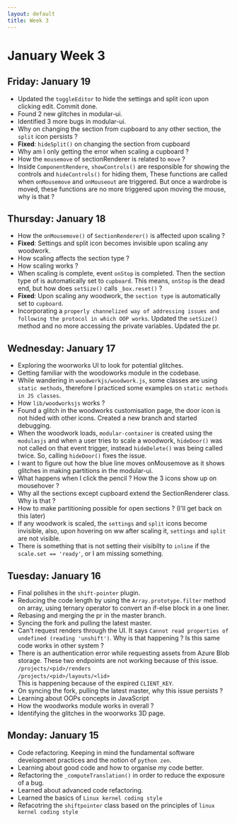 ```yaml
---
layout: default
title: Week 3
---
```

# **January Week 3**
## **Friday: January 19**
- Updated the `toggleEditor` to hide the settings and split icon upon clicking edit. Commit done.
- Found 2 new glitches in modular-ui.
- Identified 3 more bugs in modular-ui.
- Why on changing the section from cupboard to any other section, the `split` icon persists ?
- **Fixed**: `hideSplit()` on changing the section from cupboard
- Why am I only getting the error when scaling a cupboard ?
- How the `mousemove` of sectionRenderer is related to `move` ?
- Inside `ComponentRendere`, `showControls()` are responsible for showing the controls and `hideControls()` for hiding them, 
These functions are called when `onMousemove` and `onMouseout` are triggered. 
But once a wardrobe is moved, these functions are no more triggered upon moving the mouse, why is that ?

## **Thursday: January 18**
- How the `onMousemove()` of `SectionRenderer()` is affected upon scaling ?
- **Fixed**: Settings and split icon becomes invisible upon scaling any woodwork.
- How scaling affects the section type ?
- How scaling works ?
- When scaling is complete, event `onStop` is completed. Then the section type of is automatically set to `cupboard`. This means, `onStop` is the dead end, but how does `setSize()` calls `_box.reset()` ? 
- **Fixed**: Upon scaling any woodwork, the `section type` is automatically set to `cupboard`.
- Incorporating a `properly channelized way of addressing issues and following the protocol in which OOP works`. Updated the `setSize()` method and no more accessing the private variables. Updated the pr. 

## **Wednesday: January 17**
- Exploring the woorworks UI to look for potential glitches.
- Getting familiar with the woodoworks module in the codebase.
- While wandering in `woodworkjs/woodwork.js`, some classes are using `static methods`, therefore I practiced some examples on `static methods in JS classes`.
- How `lib/woodworksjs` works ?
- Found a glitch in the woodworks customisation page, the door icon is not hided with other icons. Created a new branch and started debugging.
- When the woodwork loads, `modular-container` is created using the `modulasjs` and when a user tries to scale a woodwork, `hideDoor()` was not called on that event trigger, instead `hideDelete()` was being called twice. So, calling `hideDoor()` fixes the issue.
- I want to figure out how the blue line moves onMousemove as it shows glitches in making partitions in the modular-ui.
- What happens when I click the pencil ? How the 3 icons show up on mousehover ?
- Why all the sections except cupboard extend the SectionRenderer class. Why is that ?
- How to make partitioning possible for open sections ? (I'll get back on this later)
- If any woodwork is scaled, the `settings` and `split` icons become invisible, also, upon hovering on ww after scaling it, `settings` and `split` are not visible.
- There is something that is not setting their visibilty to `inline` if the `scale.set == 'ready'`, or I am missing something.

## **Tuesday: January 16**
- Final polishes in the `shift-pointer` plugin.
- Reducing the code length by using the `Array.prototype.filter` method on array, using ternary operator to convert an if-else block in a one liner.
- Rebasing and merging the pr in the master branch.
- Syncing the fork and pulling the latest master.
- Can't request renders through the UI. It says `Cannot read properties of undefined (reading 'unshift')`. Why is that happening ?
Is this same code works in other system ?
- There is an authentication error while requesting assets from Azure Blob storage. These two endpoints are not working because of this issue.<br>
`/projects/<pid>/renders` <br>
`/projects/<pid>/layouts/<lid>`<br>
This is happening because of the expired `CLIENT_KEY`.
- On syncing the fork, pulling the latest master, why this issue persists ?
- Learning about OOPs concepts in JavaScript
- How the woodworks module works in overall ?
- Identifying the glitches in the woorworks 3D page.

## **Monday: January 15**
- Code refactoring. Keeping in mind the fundamental software development practices and the notion of `python zen`.
- Learning about good code and how to organise my code better.
- Refactoring the `_computeTranslation()` in order to reduce the exposure of a bug.
- Learned about advanced code refactoring.
- Learned the basics of `Linux kernel coding style`
- Refacotring the `shiftpointer` class based on the principles of `linux kernel coding style`


